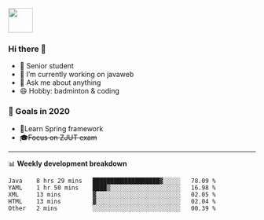 <img src="https://github.com/egoist/egoist/raw/master/balloon.gif" width="50">

### Hi there 🐏

- 🌱 Senior student
- 🔭 I’m currently working on javaweb
- 💬 Ask me about anything
- 😄 Hobby: badminton & coding

### 🚀 Goals in 2020
+ 🍃Learn Spring framework
+ ~~🎓Focus on ZJUT exam~~
-------

📊 **Weekly development breakdown**
<!--START_SECTION:waka-->
```text
Java    8 hrs 29 mins   ███████████████████▓░░░░░   78.09 % 
YAML    1 hr 50 mins    ████▒░░░░░░░░░░░░░░░░░░░░   16.98 % 
XML     13 mins         ▓░░░░░░░░░░░░░░░░░░░░░░░░   02.05 % 
HTML    13 mins         ▓░░░░░░░░░░░░░░░░░░░░░░░░   02.04 % 
Other   2 mins          ░░░░░░░░░░░░░░░░░░░░░░░░░   00.39 % 
```
<!--END_SECTION:waka-->

